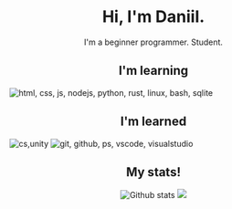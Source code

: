 <h1 align="center">Hi, I'm Daniil.</h1>
<p align="center">I'm a beginner programmer. Student.</p>

<h2 align="center">I'm learning</h2>
<p>
  <img src="https://skillicons.dev/icons?i=html,css,js,nodejs,python,rust,linux,bash,sqlite" alt="html, css, js, nodejs, python, rust, linux, bash, sqlite">
</p>

<h2 align="center">I'm learned</h2>
<p>
  <img src="https://skillicons.dev/icons?i=cs,unity" alt="cs,unity" title="basics">
  <img src="https://skillicons.dev/icons?i=git,github,ps,vscode,visualstudio" alt="git, github, ps, vscode, visualstudio">
</p>

<h2 align="center">My stats!</h2>
<p align="center">
    <img src="https://github-readme-stats.vercel.app/api?username=ekiari&theme=tokyonight&show_icons=true&hide_rank=true&custom_title=My%20stats&count_private=true&hide_border=true&hide=issues&line_height=24&bg_color=0d1117" alt="Github stats" />
    <img src="https://github-readme-stats.vercel.app/api/top-langs/?username=ekiari&layout=compact&theme=tokyonight" />
</p>

<!--
**ekiari/ekiari** is a ✨ _special_ ✨ repository because its `README.md` (this file) appears on your GitHub profile.

Here are some ideas to get you started:

- 🔭 I’m currently working on ...
- 🌱 I’m currently learning ...
- 👯 I’m looking to collaborate on ...
- 🤔 I’m looking for help with ...
- 💬 Ask me about ...
- 📫 How to reach me: ...
- 😄 Pronouns: ...
- ⚡ Fun fact: ...
-->
